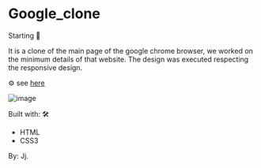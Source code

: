 # Google_clone

Starting 🚀


It is a clone of the main page of the google chrome browser, 
we worked on the minimum details of that website.
The design was executed respecting the responsive design.

⚙️ see [here](https://johnrodriguezm.github.io/clone_g/)

![image](https://user-images.githubusercontent.com/87795271/130886204-6ca8d0ff-7f82-4e5d-8f30-2fd32e79dbf5.png)

Built with: 🛠️

- HTML
- CSS3

By: Jj. 




